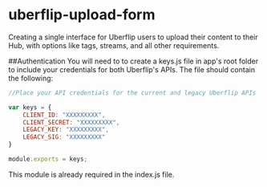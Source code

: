 # uberflip-upload-form
Creating a single interface for Uberflip users to upload their content to their Hub, with options like tags, streams, and all other requirements.

##Authentication
You will need to to create a keys.js file in app's root folder to include your credentials for both Uberflip's APIs. The file should contain the following:

```javascript
//Place your API credentials for the current and legacy Uberflip APIs

var keys = {
    CLIENT_ID: "XXXXXXXXX",
    CLIENT_SECRET: "XXXXXXXXX",
    LEGACY_KEY: "XXXXXXXXX",
    LEGACY_SIG: "XXXXXXXXX"
}

module.exports = keys;
```

This module is already required in the index.js file.